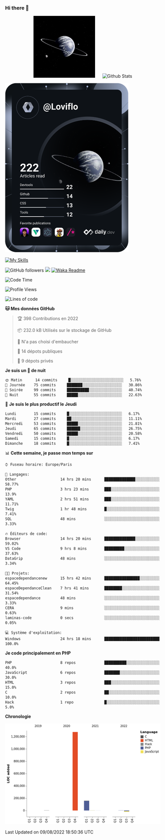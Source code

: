 ### Hi there 👋

<p align="center">
  <img src="https://github.com/Loviflo/Loviflo/blob/main/img/portrait.jpg" alt="Loviflo" height="200" style="margin-right: 20px"/>
  <img src="https://github-readme-stats.vercel.app/api?username=Loviflo&show_icons=true&theme=graywhite" alt="Github Stats" />
</p>

<a href="https://app.daily.dev/loviflo"><img src="https://github.com/loviflo/loviflo/blob/main/devcard.svg" width="400" alt="Loviflo's Dev Card"/></a>


[![My Skills](https://skillicons.dev/icons?i=php,laravel,symfony,mysql,js,ts,html,css,sass,angular,docker,webpack,vscode,figma,git,github,gitlab)](https://skillicons.dev)


![GitHub followers](https://img.shields.io/github/followers/Loviflo?label=Follow&style=social)
![](https://visitor-badge.glitch.me/badge?page_id=Loviflo.Loviflo)
[![Waka Readme](https://github.com/Loviflo/Loviflo/actions/workflows/update-stats.yml/badge.svg)](https://github.com/Loviflo/Loviflo/actions/workflows/update-stats.yml)

<!--START_SECTION:waka-->
![Code Time](http://img.shields.io/badge/Code%20Time-0%20secs-blue)

![Profile Views](http://img.shields.io/badge/Vues%20du%20profil-0-blue)

![Lines of code](https://img.shields.io/badge/Depuis%20Hello%20World%2C%20j%27ai%20%C3%A9crit-1%20Million%20Lignes%20de%20code-blue)

**🐱 Mes données GitHub** 

> 🏆 398 Contributions en 2022
 > 
> 📦 232.0 kB Utilisés sur le stockage de GitHub 
 > 
> 🚫 N'a pas choisi d'embaucher
 > 
> 📜 14 dépots publiques 
 > 
> 🔑 9 dépots privés  
 > 
**Je suis un 🦉 de nuit** 

```text
🌞 Matin      14 commits     █░░░░░░░░░░░░░░░░░░░░░░░░   5.76% 
🌆 Journée    75 commits     ███████░░░░░░░░░░░░░░░░░░   30.86% 
🌃 Soirée     99 commits     ██████████░░░░░░░░░░░░░░░   40.74% 
🌙 Nuit       55 commits     █████░░░░░░░░░░░░░░░░░░░░   22.63%

```
📅 **Je suis le plus productif le Jeudi** 

```text
Lundi        15 commits     █░░░░░░░░░░░░░░░░░░░░░░░░   6.17% 
Mardi        27 commits     ██░░░░░░░░░░░░░░░░░░░░░░░   11.11% 
Mercredi     53 commits     █████░░░░░░░░░░░░░░░░░░░░   21.81% 
Jeudi        65 commits     ██████░░░░░░░░░░░░░░░░░░░   26.75% 
Vendredi     50 commits     █████░░░░░░░░░░░░░░░░░░░░   20.58% 
Samedi       15 commits     █░░░░░░░░░░░░░░░░░░░░░░░░   6.17% 
Dimanche     18 commits     █░░░░░░░░░░░░░░░░░░░░░░░░   7.41%

```


📊 **Cette semaine, je passe mon temps sur** 

```text
⌚︎ Fuseau horaire: Europe/Paris

💬 Langages: 
Other                    14 hrs 20 mins      ██████████████░░░░░░░░░░░   58.77% 
PHP                      3 hrs 23 mins       ███░░░░░░░░░░░░░░░░░░░░░░   13.9% 
YAML                     2 hrs 51 mins       ███░░░░░░░░░░░░░░░░░░░░░░   11.71% 
Twig                     1 hr 48 mins        █░░░░░░░░░░░░░░░░░░░░░░░░   7.41% 
SQL                      48 mins             ░░░░░░░░░░░░░░░░░░░░░░░░░   3.33%

🔥 Éditeurs de code: 
Browser                  14 hrs 20 mins      ██████████████░░░░░░░░░░░   59.02% 
VS Code                  9 hrs 8 mins        █████████░░░░░░░░░░░░░░░░   37.63% 
DataGrip                 48 mins             ░░░░░░░░░░░░░░░░░░░░░░░░░   3.34%

🐱‍💻 Projets: 
espacedependancenew      15 hrs 42 mins      ████████████████░░░░░░░░░   64.45% 
espaceDependanceClean    7 hrs 41 mins       ████████░░░░░░░░░░░░░░░░░   31.54% 
espacedependance         48 mins             ░░░░░░░░░░░░░░░░░░░░░░░░░   3.33% 
CERA                     9 mins              ░░░░░░░░░░░░░░░░░░░░░░░░░   0.63% 
laminas-code             0 secs              ░░░░░░░░░░░░░░░░░░░░░░░░░   0.05%

💻 Système d'exploitation: 
Windows                  24 hrs 18 mins      █████████████████████████   100.0%

```

**Je code principalement en PHP** 

```text
PHP                      8 repos             ██████████░░░░░░░░░░░░░░░   40.0% 
JavaScript               6 repos             ███████░░░░░░░░░░░░░░░░░░   30.0% 
HTML                     3 repos             ███░░░░░░░░░░░░░░░░░░░░░░   15.0% 
C                        2 repos             ██░░░░░░░░░░░░░░░░░░░░░░░   10.0% 
Hack                     1 repo              █░░░░░░░░░░░░░░░░░░░░░░░░   5.0%

```


**Chronologie**

![Chart not found](https://raw.githubusercontent.com/Loviflo/Loviflo/main/charts/bar_graph.png) 


 Last Updated on 09/08/2022 18:50:36 UTC
<!--END_SECTION:waka-->
